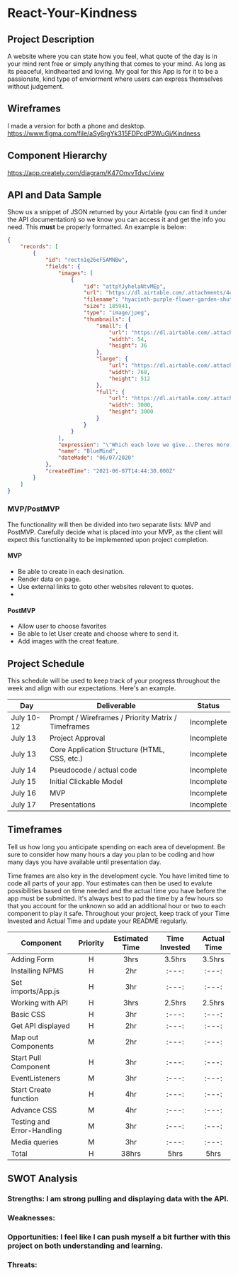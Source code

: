 # React-Your-Kindness

## Project Description

A website where you can state how you feel, what quote of the day is in your mind rent free or simply anything that comes to your mind. As long as its peaceful, kindhearted and loving. My goal for this App is for it to be a passionate, kind type of enviorment where users can express themselves without judgement.

## Wireframes

I made a version for both a phone and desktop. https://www.figma.com/file/aSy6rgYk315FDPcdP3WuGj/Kindness

## Component Hierarchy

https://app.creately.com/diagram/K47OnvvTdvc/view

## API and Data Sample

Show us a snippet of JSON returned by your Airtable (you can find it under the API documentation) so we know you can access it and get the info you need. This __must__ be properly formatted. An example is below:

```json
{
    "records": [
        {
            "id": "rectn1q26eF5AMNBw",
            "fields": {
                "images": [
                    {
                        "id": "attpYJyhelaNtvMEp",
                        "url": "https://dl.airtable.com/.attachments/4cb53adefd3ddac292dcc49a0e8ebda9/69921b12/hyacinth-purple-flower-garden-shutterstock-com_12399.jpg",
                        "filename": "hyacinth-purple-flower-garden-shutterstock-com_12399.jpg",
                        "size": 185941,
                        "type": "image/jpeg",
                        "thumbnails": {
                            "small": {
                                "url": "https://dl.airtable.com/.attachmentThumbnails/57903204083e5264bf90ddb57910e6e2/474a49bb",
                                "width": 54,
                                "height": 36
                            },
                            "large": {
                                "url": "https://dl.airtable.com/.attachmentThumbnails/c3e9c51ef58b744ffa072e72506e2a9e/ea36df6b",
                                "width": 768,
                                "height": 512
                            },
                            "full": {
                                "url": "https://dl.airtable.com/.attachmentThumbnails/d18cf529c495f582666584cc7e3a3409/29dc86fd",
                                "width": 3000,
                                "height": 3000
                            }
                        }
                    }
                ],
                "expression": "\"Which each love we give...theres more room for hurt AND growth.",
                "name": "BlueMind",
                "dateMade": "06/07/2020"
            },
            "createdTime": "2021-06-07T14:44:30.000Z"
        }
    ]
}
```

### MVP/PostMVP

The functionality will then be divided into two separate lists: MVP and PostMVP.  Carefully decide what is placed into your MVP, as the client will expect this functionality to be implemented upon project completion.  

#### MVP 

- Be able to create in each desination.
- Render data on page.
- Use external links to goto other websites relevent to quotes.
- 

#### PostMVP  

- Allow user to choose favorites 
- Be able to let User create and choose where to send it.
- Add images with the creat feature.

## Project Schedule

This schedule will be used to keep track of your progress throughout the week and align with our expectations. Here's an example.

|  Day | Deliverable | Status
|---|---| ---|
|July 10-12| Prompt / Wireframes / Priority Matrix / Timeframes | Incomplete
|July 13| Project Approval | Incomplete
|July 13| Core Application Structure (HTML, CSS, etc.) | Incomplete
|July 14| Pseudocode / actual code | Incomplete
|July 15| Initial Clickable Model  | Incomplete
|July 16| MVP | Incomplete
|July 17| Presentations | Incomplete

## Timeframes

Tell us how long you anticipate spending on each area of development. Be sure to consider how many hours a day you plan to be coding and how many days you have available until presentation day.

Time frames are also key in the development cycle.  You have limited time to code all parts of your app.  Your estimates can then be used to evalute possibilities based on time needed and the actual time you have before the app must be submitted. It's always best to pad the time by a few hours so that you account for the unknown so add an additional hour or two to each component to play it safe. Throughout your project, keep track of your Time Invested and Actual Time and update your README regularly.

| Component | Priority | Estimated Time | Time Invested | Actual Time |
| --- | :---: |  :---: | :---: | :---: |
| Adding Form | H | 3hrs| 3.5hrs | 3.5hrs |
| Installing NPMS | H |  2hr | :---: | :---: |
| Set imports/App.js | H |  3hr | :---: | :---: |
| Working with API | H | 3hrs| 2.5hrs | 2.5hrs |
| Basic CSS | H |  3hr | :---: | :---: |
| Get API displayed | H |  2hr | :---: | :---: |
| Map out Components | M |  2hr | :---: | :---: |
| Start Pull Component | H |  3hr | :---: | :---: |
| EventListeners | M | 3hr | :---: | :---: |
| Start Create function | H |  4hr | :---: | :---: |
| Advance CSS | M | 4hr | :---: | :---: |
| Testing and Error-Handling | M |  3hr | :---: | :---: |
| Media queries | M |  3hr | :---: | :---: |
| Total | H | 38hrs| 5hrs | 5hrs |



## SWOT Analysis

### Strengths: I am strong pulling and displaying data with the API.

### Weaknesses: 

### Opportunities: I feel like I can push myself a bit further with this project on both understanding and learning.

### Threats:
